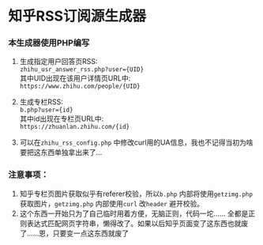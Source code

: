 知乎RSS订阅源生成器
===
### 本生成器使用PHP编写


1.  生成指定用户回答页RSS:\
`zhihu_usr_answer_rss.php?user={UID}` \
其中UID出现在该用户详情页URL中: \
`https://www.zhihu.com/people/{UID}` 

2. 生成专栏RSS:\
`b.php?user={id}` \
其中id出现在专栏页URL中:\
`https://zhuanlan.zhihu.com/{id}` 

3. 可以在`zhihu_rss_config.php` 中修改curl用的UA信息，我也不记得当初为啥要把这东西单独拿出来了…

### 注意事项：
1. 知乎专栏页图片获取似乎有referer校验，所以`b.php` 内部将使用`getzimg.php` 获取图片，`getzimg.php` 内部使用`curl` 改`header` 避开校验。
2. 这个东西一开始只为了自己临时用着方便，无脑正则，代码一坨…… 全都是正则表达式匹配网页字符串，懒得改了。如果以后知乎页面变了这东西也就废了……恩，只要变一点这东西就废了
